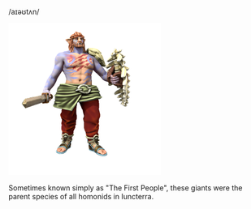 /aɪəʊtʌn/

![](../../_assets/species/iotun.png)

Sometimes known simply as "The First People", these giants were the parent species of all homonids in Iuncterra.